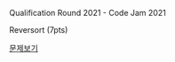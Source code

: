Qualification Round 2021 - Code Jam 2021

Reversort (7pts)

[문제보기](https://codingcompetitions.withgoogle.com/codejam/round/000000000043580a/00000000006d0a5c)

